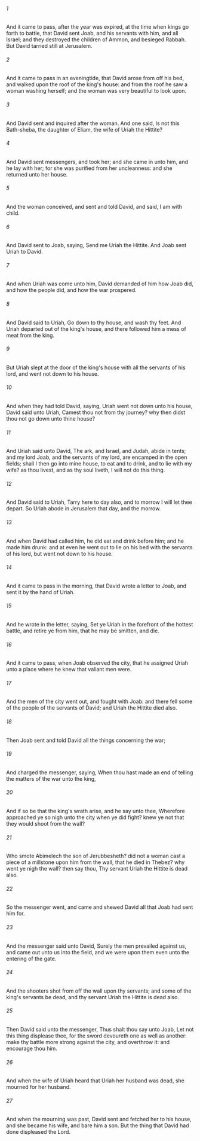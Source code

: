 ###### 1
And it came to pass, after the year was expired, at the time when kings go forth to battle, that David sent Joab, and his servants with him, and all Israel; and they destroyed the children of Ammon, and besieged Rabbah. But David tarried still at Jerusalem.

###### 2
And it came to pass in an eveningtide, that David arose from off his bed, and walked upon the roof of the king's house: and from the roof he saw a woman washing herself; and the woman was very beautiful to look upon.

###### 3
And David sent and inquired after the woman. And one said, Is not this Bath-sheba, the daughter of Eliam, the wife of Uriah the Hittite?

###### 4
And David sent messengers, and took her; and she came in unto him, and he lay with her; for she was purified from her uncleanness: and she returned unto her house.

###### 5
And the woman conceived, and sent and told David, and said, I am with child.

###### 6
And David sent to Joab, saying, Send me Uriah the Hittite. And Joab sent Uriah to David.

###### 7
And when Uriah was come unto him, David demanded of him how Joab did, and how the people did, and how the war prospered.

###### 8
And David said to Uriah, Go down to thy house, and wash thy feet. And Uriah departed out of the king's house, and there followed him a mess of meat from the king.

###### 9
But Uriah slept at the door of the king's house with all the servants of his lord, and went not down to his house.

###### 10
And when they had told David, saying, Uriah went not down unto his house, David said unto Uriah, Camest thou not from thy journey? why then didst thou not go down unto thine house?

###### 11
And Uriah said unto David, The ark, and Israel, and Judah, abide in tents; and my lord Joab, and the servants of my lord, are encamped in the open fields; shall I then go into mine house, to eat and to drink, and to lie with my wife? as thou livest, and as thy soul liveth, I will not do this thing.

###### 12
And David said to Uriah, Tarry here to day also, and to morrow I will let thee depart. So Uriah abode in Jerusalem that day, and the morrow.

###### 13
And when David had called him, he did eat and drink before him; and he made him drunk: and at even he went out to lie on his bed with the servants of his lord, but went not down to his house.

###### 14
And it came to pass in the morning, that David wrote a letter to Joab, and sent it by the hand of Uriah.

###### 15
And he wrote in the letter, saying, Set ye Uriah in the forefront of the hottest battle, and retire ye from him, that he may be smitten, and die.

###### 16
And it came to pass, when Joab observed the city, that he assigned Uriah unto a place where he knew that valiant men were.

###### 17
And the men of the city went out, and fought with Joab: and there fell some of the people of the servants of David; and Uriah the Hittite died also.

###### 18
Then Joab sent and told David all the things concerning the war;

###### 19
And charged the messenger, saying, When thou hast made an end of telling the matters of the war unto the king,

###### 20
And if so be that the king's wrath arise, and he say unto thee, Wherefore approached ye so nigh unto the city when ye did fight? knew ye not that they would shoot from the wall?

###### 21
Who smote Abimelech the son of Jerubbesheth? did not a woman cast a piece of a millstone upon him from the wall, that he died in Thebez? why went ye nigh the wall? then say thou, Thy servant Uriah the Hittite is dead also.

###### 22
So the messenger went, and came and shewed David all that Joab had sent him for.

###### 23
And the messenger said unto David, Surely the men prevailed against us, and came out unto us into the field, and we were upon them even unto the entering of the gate.

###### 24
And the shooters shot from off the wall upon thy servants; and some of the king's servants be dead, and thy servant Uriah the Hittite is dead also.

###### 25
Then David said unto the messenger, Thus shalt thou say unto Joab, Let not this thing displease thee, for the sword devoureth one as well as another: make thy battle more strong against the city, and overthrow it: and encourage thou him.

###### 26
And when the wife of Uriah heard that Uriah her husband was dead, she mourned for her husband.

###### 27
And when the mourning was past, David sent and fetched her to his house, and she became his wife, and bare him a son. But the thing that David had done displeased the Lord.

